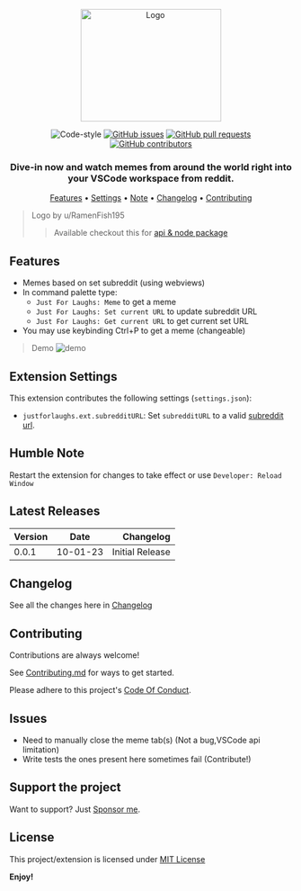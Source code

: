 <p align="center">
  <img alt="Logo" src="https://media.tenor.com/4gch8O6_zDcAAAAC/spongebob-evil.gif" width="250px" height="200px">
  <p align="center">
    <img alt="Code-style" src="https://img.shields.io/badge/code_style-prettier-ff69b4.svg?style=flat-square">
    <a href="https://github.com/jayantur13/just-for-laughs-vsc-extension/issues"><img alt="GitHub issues" src="https://img.shields.io/github/issues/jayantur13/just-for-laughs-vsc-extension?style=flat-square"></a>
    <a href="https://github.com/jayantur13/just-for-laughs-vsc-extension/pulls"><img alt="GitHub pull requests" src="https://img.shields.io/github/issues-pr/jayantur13/just-for-laughs-vsc-extension?style=flat-square"></a>
    <a href="https://github.com/jayantur13/just-for-laughs-vsc-extension/graphs/contributors"><img alt="GitHub contributors" src="https://img.shields.io/github/contributors/jayantur13/just-for-laughs-vsc-extension?style=flat-square"></a>
    <h3 align="center"><b>Dive-in now and watch memes from around the world right into your VSCode workspace from reddit.</b></h3>
  </p>
  <p align="center"><a href="#features">Features</a> • <a href="#extension-settings">Settings</a> • <a href="#humble-note">Note</a> • <a href="#changelog">Changelog</a> • <a href="#contributing">Contributing</a></p>
</p>

> Logo by u/RamenFish195
>
> > Available checkout this for [api & node package](https://github.com/jayantur13/yo-memes-jokes)

## Features

- Memes based on set subreddit (using webviews)
- In command palette type:
  - `Just For Laughs: Meme` to get a meme
  - `Just For Laughs: Set current URL` to update subreddit URL
  - `Just For Laughs: Get current URL` to get current set URL
- You may use keybinding Ctrl+P to get a meme (changeable)

> Demo
> <img alt="demo" src="https://github.com/jayantur13/just-for-laughs-vsc-extension/tree/master/src/demo.gif">

## Extension Settings

This extension contributes the following settings (`settings.json`):

- `justforlaughs.ext.subredditURL`: Set `subredditURL` to a valid [subreddit url](https://github.com/jayantur13/yo-memes-jokes#usageexamples).

## Humble Note

Restart the extension for changes to take effect or use `Developer: Reload Window`

## Latest Releases

| Version |   Date   |       Changelog |
| ------- | :------: | --------------: |
| 0.0.1   | 10-01-23 | Initial Release |

## Changelog

See all the changes here in [Changelog](https://github.com/jayantur13/just-for-laughs-vsc-extension/blob/master/CHANGELOG.md)

## Contributing

Contributions are always welcome!

See [Contributing.md](https://github.com/jayantur13/just-for-laughs-vsc-extension/blob/master/CONTRIBUTING.md) for ways to get started.

Please adhere to this project's [Code Of Conduct](https://github.com/jayantur13/just-for-laughs-vsc-extension/blob/master/CODE_OF_CONDUCT.md).

## Issues

- Need to manually close the meme tab(s) (Not a bug,VSCode api limitation)
- Write tests the ones present here sometimes fail (Contribute!)

## Support the project

Want to support? Just [Sponsor me](https://github.com/sponsors/jayantur13).

## License

This project/extension is licensed under [MIT License](https://github.com/jayantur13/just-for-laughs-vsc-extension/blob/master/LICENSE)

**Enjoy!**
